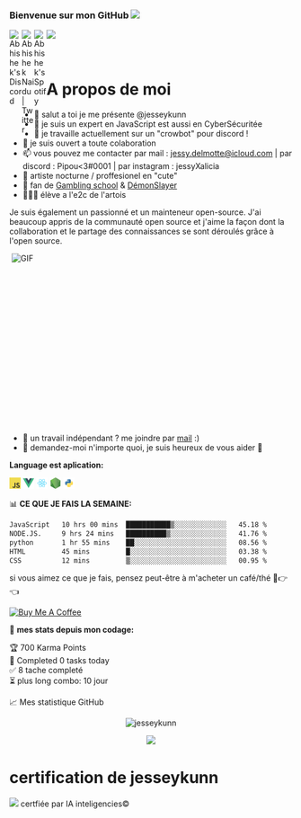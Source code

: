 ### Bienvenue sur mon GitHub <img src="https://media.giphy.com/media/hvRJCLFzcasrR4ia7z/giphy.gif" width="25px">
<a href="https://discord.gg/C4nYPACJ">
  <img align="left" alt="Abhishek's Discord" width="22px" src="https://raw.githubusercontent.com/peterthehan/peterthehan/master/assets/discord.svg" />
</a>
<a href="https://twitter.com/">
  <img align="left" alt="Abhishek Naidu | Twitter" width="22px" src="https://raw.githubusercontent.com/peterthehan/peterthehan/master/assets/twitter.svg" />
</a>
<a href="https://open.spotify.com/user/e90fe4zsndbm6xoe2t7t8kogf?si=WaLKpwvWTle0btle2qPb6g">
  <img align="left" alt="Abhishek's Spotify" width="22px" src="https://raw.githubusercontent.com/peterthehan/peterthehan/master/assets/spotify.svg" />
</a>

![](https://visitor-badge.glitch.me/badge?page_id=jesseykunn.jesseykunn)

<br />

# A propos de moi

- 👋 salut a toi je me présente @jesseykunn
- 👀 je suis un expert en JavaScript  est aussi en CyberSécuritée
- 🌱 je travaille actuellement sur un "crowbot" pour discord !
- 💞️ je suis ouvert a toute colaboration
- 📫 vous pouvez me contacter par mail : jessy.delmotte@icloud.com | par discord : Pipou<3#0001 | par instagram : jessyXalicia
- 🌙 artiste nocturne / proffesionel en "cute"
- 🎋 fan de [Gambling school](https://vostfree.tv) & [DémonSlayer](vostfree.tv)
- 🙋🏽‍♂️ élève a l'e2c de l'artois

Je suis également un passionné et un mainteneur open-source. J'ai beaucoup appris de la communauté open source et j'aime la façon dont la collaboration et le partage des connaissances se sont déroulés grâce à l'open source.



  <img align="right" alt="GIF" src="https://github.com/abhisheknaiidu/abhisheknaiidu/blob/master/code.gif?raw=true" width="500" height="320" />
  
- 💼 un travail indépendant ? me joindre par [mail](mailto:jessy.delmotte@icloud.com) :)
- 💬 demandez-moi n'importe quoi, je suis heureux de vous aider 💮

**Language est aplication:**  

<code><img height="20" src="https://raw.githubusercontent.com/github/explore/80688e429a7d4ef2fca1e82350fe8e3517d3494d/topics/javascript/javascript.png"></code>
<code><img height="20" src="https://raw.githubusercontent.com/github/explore/80688e429a7d4ef2fca1e82350fe8e3517d3494d/topics/vue/vue.png"></code>
<code><img height="20" src="https://raw.githubusercontent.com/github/explore/80688e429a7d4ef2fca1e82350fe8e3517d3494d/topics/react/react.png"></code>
<code><img height="20" src="https://raw.githubusercontent.com/github/explore/80688e429a7d4ef2fca1e82350fe8e3517d3494d/topics/nodejs/nodejs.png"></code>
<code><img height="20" src="https://raw.githubusercontent.com/github/explore/80688e429a7d4ef2fca1e82350fe8e3517d3494d/topics/python/python.png"></code>

📊 **CE QUE JE FAIS LA SEMAINE:**
<!--START_SECTION:waka-->
```text
JavaScript   10 hrs 00 mins  ███████████▒░░░░░░░░░░░░░   45.18 % 
NODE.JS.     9 hrs 24 mins   ██████████▒░░░░░░░░░░░░░░   41.76 % 
python       1 hr 55 mins    ██░░░░░░░░░░░░░░░░░░░░░░░   08.56 % 
HTML         45 mins         █░░░░░░░░░░░░░░░░░░░░░░░░   03.38 % 
CSS          12 mins         ▒░░░░░░░░░░░░░░░░░░░░░░░░   00.95 % 
```
<!--END_SECTION:waka-->

si vous aimez ce que je fais, pensez peut-être à m'acheter un café/thé 🥺👉👈

<a href="https://www.buymeacoffee.com/jesseykunn" target="_blank"><img src="https://cdn.buymeacoffee.com/buttons/v2/default-red.png" alt="Buy Me A Coffee" width="150" ></a>

🚧 **mes stats depuis mon codage:**
<!-- TODO-IST:START -->
🏆  700 Karma Points           
🌸  Completed 0 tasks today           
✅  8 tache completé           
⏳  plus long combo: 10 jour
<!-- TODO-IST:END -->


📈 Mes statistique GitHub

<p align="center"> <img src="https://github-readme-stats.vercel.app/api?username=jesseykunn&show_icons=true&theme=gotham" alt="jesseykunn" />


<p align="center"> <img src="https://api.creavite.co/out/c9f928ed-a646-433b-b8cb-5ede3ed3a5ac_standard.gif"/>



# certification de jesseykunn
 <code><img height="20" src="https://github.githubassets.com/images/icons/emoji/electron.png"></code> certfiée par IA inteligencies©️
